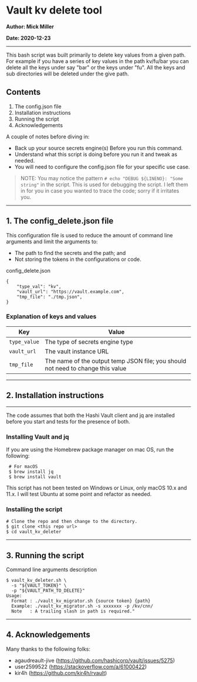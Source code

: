 # Vault kv delete tool

**Author: Mick Miller**

**Date: 2020-12-23**

 ---

This bash script was built primarily to delete key values from a  given path.  For example if you have a series of key values in the path kv/fu/bar you can delete all the keys under say "bar" or the keys under "fu". All the keys and sub directories will be deleted under the give path.

## Contents

1. The config.json file
2. Installation instructions
3. Running the script
4. Acknowledgements

A couple of notes before diving in: 

* Back up your source secrets engine(s) Before you run this command. 
* Understand what this script is doing before you run it and tweak as needed.
* You will need to configure the config.json file for your specific use case.

> NOTE: You may notice the pattern `# echo "DEBUG ${LINENO}: "Some string"` in the script. This is used for debugging the script. I left them in for you in case you wanted to trace the code; sorry if it irritates you.

---

## 1. The config_delete.json file

This configuration file is used to reduce the amount of command line arguments and limit the arguments to:

* The path to find the secrets and the path; and
* Not storing the tokens in the configurations or code.

config_delete.json

```
{ 
    "type_val": "kv",
    "vault_url": "https://vault.example.com",
    "tmp_file": "./tmp.json",
}
```

### Explanation of keys and values

| Key           | Value                                                                           |
| ---           | -----                                                                           |
| `type_value`  | The type of secrets engine type                        |
| `vault_url`     | The vault instance URL                                                   |
| `tmp_file`    | The name of the output temp JSON file; you should not need to change this value |

---

## 2. Installation instructions
---

The code assumes that both the Hashi Vault client and jq are installed before you start and tests for the presence of both.

### Installing Vault and jq

If you are using the Homebrew package manager on mac OS, run the following:

```
 # For macOS
 $ brew install jq
 $ brew install vault
```

This script has not been tested on Windows or Linux, only macOS 10.x and 11.x. I will test Ubuntu at some point and refactor as needed.

### Installing the script

```
# Clone the repo and then change to the directory.
$ git clone <this repo url>
$ cd vault_kv_deleter

```

---

## 3. Running the script

Command line arguments description

```
$ vault_kv_deleter.sh \ 
  -s "${VAULT_TOKEN}" \
  -p "${VAULT_PATH_TO_DELETE}"
Usage:
  Format : ./vault_kv_migrator.sh {source token} {path}
  Example: ./vault_kv_migrator.sh -s xxxxxxx -p /kv/cnn/
  Note   : A trailing slash in path is required."
```  

---

## 4. Acknowledgements

Many thanks to the following folks:

* agaudreault-jive (https://github.com/hashicorp/vault/issues/5275)
* user2599522 (https://stackoverflow.com/a/61000422)
* kir4h (https://github.com/kir4h/rvault)
